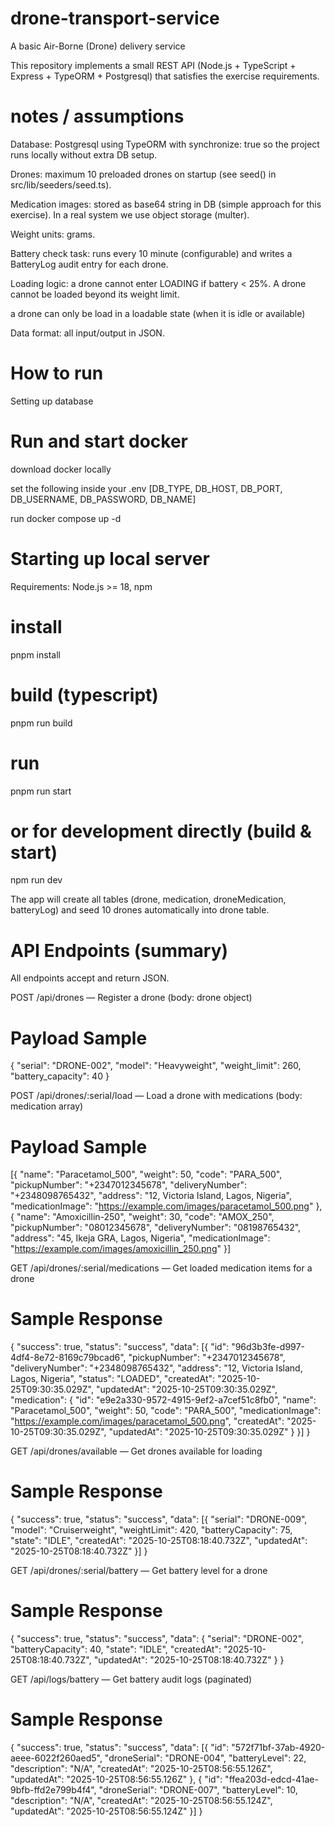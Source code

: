 # drone-transport-service

A basic Air-Borne (Drone) delivery service

This repository implements a small REST API (Node.js + TypeScript + Express + TypeORM + Postgresql) that satisfies the exercise requirements.

# notes / assumptions

Database: Postgresql using TypeORM with synchronize: true so the project runs locally without extra DB setup.

Drones: maximum 10 preloaded drones on startup (see seed() in src/lib/seeders/seed.ts).

Medication images: stored as base64 string in DB (simple approach for this exercise). In a real system we use object storage (multer).

Weight units: grams.

Battery check task: runs every 10 minute (configurable) and writes a BatteryLog audit entry for each drone.

Loading logic: a drone cannot enter LOADING if battery < 25%. A drone cannot be loaded beyond its weight limit.

a drone can only be load in a loadable state (when it is idle or available)

Data format: all input/output in JSON.

# How to run

Setting up database

# Run and start docker

download docker locally

set the following inside your .env [DB_TYPE, DB_HOST, DB_PORT, DB_USERNAME, DB_PASSWORD, DB_NAME]

run docker compose up -d

# Starting up local server

Requirements: Node.js >= 18, npm

# install

pnpm install

# build (typescript)

pnpm run build

# run

pnpm run start

# or for development directly (build & start)

npm run dev

The app will create all tables (drone, medication, droneMedication, batteryLog) and seed 10 drones automatically into drone table.

# API Endpoints (summary)

All endpoints accept and return JSON.

POST /api/drones — Register a drone (body: drone object)

# Payload Sample

{
"serial": "DRONE-002",
"model": "Heavyweight",
"weight_limit": 260,
"battery_capacity": 40
}

POST /api/drones/:serial/load — Load a drone with medications (body: medication array)

# Payload Sample

[{
"name": "Paracetamol_500",
"weight": 50,
"code": "PARA_500",
"pickupNumber": "+2347012345678",
"deliveryNumber": "+2348098765432",
"address": "12, Victoria Island, Lagos, Nigeria",
"medicationImage": "https://example.com/images/paracetamol_500.png"
},
{
"name": "Amoxicillin-250",
"weight": 30,
"code": "AMOX_250",
"pickupNumber": "08012345678",
"deliveryNumber": "08198765432",
"address": "45, Ikeja GRA, Lagos, Nigeria",
"medicationImage": "https://example.com/images/amoxicillin_250.png"
}]

GET /api/drones/:serial/medications — Get loaded medication items for a drone

# Sample Response

{
"success": true,
"status": "success",
"data": [{
"id": "96d3b3fe-d997-4df4-8e72-8169c79bcad6",
"pickupNumber": "+2347012345678",
"deliveryNumber": "+2348098765432",
"address": "12, Victoria Island, Lagos, Nigeria",
"status": "LOADED",
"createdAt": "2025-10-25T09:30:35.029Z",
"updatedAt": "2025-10-25T09:30:35.029Z",
"medication": {
"id": "e9e2a330-9572-4915-9ef2-a7cef51c8fb0",
"name": "Paracetamol_500",
"weight": 50,
"code": "PARA_500",
"medicationImage": "https://example.com/images/paracetamol_500.png",
"createdAt": "2025-10-25T09:30:35.029Z",
"updatedAt": "2025-10-25T09:30:35.029Z"
}
}]
}

GET /api/drones/available — Get drones available for loading

# Sample Response

{
"success": true,
"status": "success",
"data": [{
"serial": "DRONE-009",
"model": "Cruiserweight",
"weightLimit": 420,
"batteryCapacity": 75,
"state": "IDLE",
"createdAt": "2025-10-25T08:18:40.732Z",
"updatedAt": "2025-10-25T08:18:40.732Z"
}]
}

GET /api/drones/:serial/battery — Get battery level for a drone

# Sample Response

{
"success": true,
"status": "success",
"data": {
"serial": "DRONE-002",
"batteryCapacity": 40,
"state": "IDLE",
"createdAt": "2025-10-25T08:18:40.732Z",
"updatedAt": "2025-10-25T08:18:40.732Z"
}
}

GET /api/logs/battery — Get battery audit logs (paginated)

# Sample Response

{
"success": true,
"status": "success",
"data": [{
"id": "572f71bf-37ab-4920-aeee-6022f260aed5",
"droneSerial": "DRONE-004",
"batteryLevel": 22,
"description": "N/A",
"createdAt": "2025-10-25T08:56:55.126Z",
"updatedAt": "2025-10-25T08:56:55.126Z"
},
{
"id": "ffea203d-edcd-41ae-9bfb-ffd2e799b4f4",
"droneSerial": "DRONE-007",
"batteryLevel": 10,
"description": "N/A",
"createdAt": "2025-10-25T08:56:55.124Z",
"updatedAt": "2025-10-25T08:56:55.124Z"
}]
}
